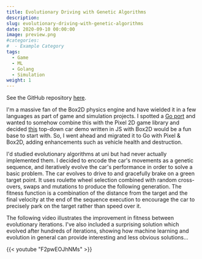 ```yaml
---
title: Evolutionary Driving with Genetic Algorithms
description:
slug: evolutionary-driving-with-genetic-algorithms
date: 2020-09-10 00:00:00
image: preview.png
#categories:
#  - Example Category
tags:
  - Game
  - ML
  - Golang
  - Simulation
weight: 1
---
```


See the GitHub repository [here](https://github.com/jemgunay/evolutionary-driving).

I'm a massive fan of the Box2D physics engine and have wielded it in a few languages as part of game and simulation
projects. I spotted a [Go port](https://github.com/ByteArena/box2d) and wanted to somehow combine this with the Pixel 2D
game library and
decided [this](http://domasx2.github.io/gamejs-box2d-car-example/) top-down car demo written in JS with Box2D would be a
fun base to start with. So, I went ahead and migrated it to Go with Pixel & Box2D, adding enhancements such as vehicle
health and destruction.

I'd studied evolutionary algorithms at uni but had never actually implemented them. I decided to encode the car's
movements as a genetic sequence, and iteratively evolve the car's performance in order to solve a basic problem. The car
evolves to drive to and gracefully brake on a green target point. It uses roulette wheel selection combined with random
cross-overs, swaps and mutations to produce the following generation. The fitness function is a combination of the
distance from the target and the final velocity at the end of the sequence execution to encourage the car to precisely
park on the target rather than speed over it.

The following video illustrates the improvement in fitness between evolutionary iterations. I've also included a
surprising solution which evolved after hundreds of iterations, showing how machine learning and evolution in general
can provide interesting and less obvious solutions...

{{< youtube "F2pwEOJhNMs" >}}